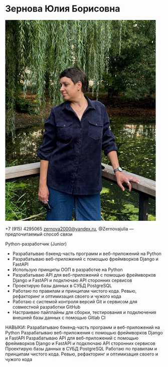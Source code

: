 # Зернова Юлия Борисовна

![foto](https://github.com/Uzerborisovna/RESUME/blob/main/IMG_20240930_003936_707.jpg?raw=true)




+7 (915) 4295065
zernova2000@yandex.ru, @Zernovajulia — предпочитаемый способ связи

Python-разработчик (Junior)


- Разрабатываю бэкенд-часть программ и веб-приложений на Python
- Разрабатываю веб-приложений с помощью фреймворков Django и FastAPI
- Использую принципы ООП в разработке на Python
- Разрабатываю API для веб-приложений с помощью фреймворков Django и FastAPI и подключаю API сторонних сервисов
- Проектирую базы данных в СУБД PostgreSQL
- Работаю по правилам и принципам чистого кода. Ревью, рефакторинг и оптимизация своего и чужого кода
- Работаю с системой контроля версий Git и сервисом для совместной разработки GitHub
- Настраиваю пайплайны для сборки, тестирования и подключения внешней базы данных с помощью Gitlab CI


НАВЫКИ:
Разрабатываю бэкенд-часть программ и веб-приложений на Python
Разрабатываю веб-приложения с помощью фреймворков Django и FastAPI
Разрабатываю API для веб-приложений с помощью фреймворков Django и FastAPI и подключаю API сторонних сервисов
Проектирую базы данных в СУБД PostgreSQL
Работаю по правилам и принципам чистого кода.
Ревью, рефакторинг и оптимизация своего и чужого кода



